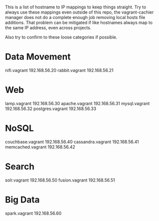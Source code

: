 This is a list of hostname to IP mappings to keep things straight.
Try to always use these mappings even outside of this repo, the 
vagrant-cachier manager does not do a complete enough job removing
local hosts file additions. That problem can be mitigated if like
hostnames always map to the same IP address, even across projects.

Also try to confirm to these loose categories if possible.

# Data Movement
nifi.vagrant		192.168.56.20
rabbit.vagrant		192.168.56.21

# Web
lamp.vagrant		192.168.56.30
apache.vagrant		192.168.56.31
mysql.vagrant		192.168.56.32
postgres.vagrant	192.168.56.33

# NoSQL
couchbase.vagrant	192.168.56.40
cassandra.vagrant	192.168.56.41
memcached.vagrant	192.168.56.42

# Search
solr.vagrant		192.168.56.50
fusion.vagrant		192.168.56.51

# Big Data
spark.vagrant		192.168.56.60
